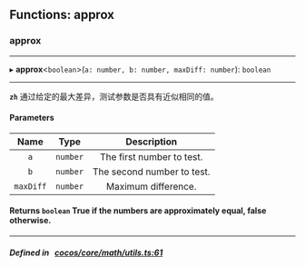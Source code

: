 ## Functions: approx

### approx


___
▸ **approx**<`boolean`\>(`a: number, b: number, maxDiff: number`): `boolean`
___


**`zh`** 通过给定的最大差异，测试参数是否具有近似相同的值。



#### Parameters

| Name | Type | Description |
| :------: | :------: | :------: |
| `a` | `number` | The first number to test.  |
| `b` | `number` | The second number to test.  |
| `maxDiff` | `number` | Maximum difference.  |

#### Returns `boolean` True if the numbers are approximately equal, false otherwise.

___


##### Defined in &nbsp;   [cocos/core/math/utils.ts:61](https://github.com/cocos-creator/engine/blob/c7bf6b8a9/cocos/core/math/utils.ts#L61)&nbsp;
